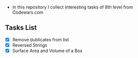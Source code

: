 * In this repository I collect interesting tasks of 8th level from Codewars.com

Tasks List
---
*[x] Remove dublicates from list
*[x] Reversed Strings
*[x] Surface Area and Volume of a Box
